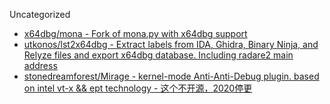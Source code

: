 Uncategorized

* [x64dbg/mona - Fork of mona.py with x64dbg support](https://github.com/x64dbg/mona)
* [utkonos/lst2x64dbg - Extract labels from IDA, Ghidra, Binary Ninja, and Relyze files and export x64dbg database. Including radare2 main address](https://github.com/utkonos/lst2x64dbg)
* [stonedreamforest/Mirage - kernel-mode Anti-Anti-Debug plugin. based on intel vt-x && ept technology - 这个不开源，2020停更](https://github.com/stonedreamforest/Mirage)
